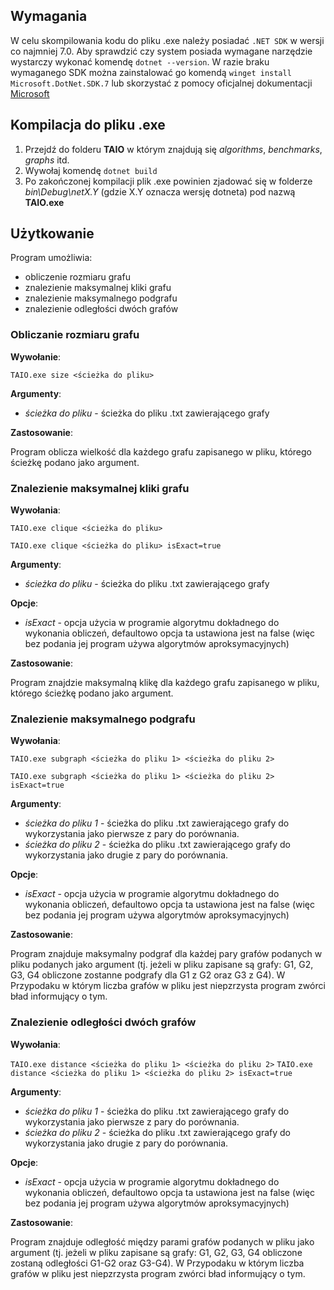 ## Wymagania

W celu skompilowania kodu do pliku .exe należy posiadać `.NET SDK` w wersji co najmniej 7.0.
Aby sprawdzić czy system posiada wymagane narzędzie wystarczy wykonać komendę `dotnet --version`. W razie braku wymaganego SDK można zainstalować go komendą  `winget install Microsoft.DotNet.SDK.7` lub skorzystać z pomocy oficjalnej dokumentacji [Microsoft](https://learn.microsoft.com/pl-pl/dotnet/core/install/windows?tabs=net80)

## Kompilacja do pliku .exe

1. Przejdź do folderu **TAIO** w którym znajdują się *algorithms*, *benchmarks*, *graphs* itd.
2. Wywołaj komendę `dotnet build`
3. Po zakończonej kompilacji plik .exe powinien zjadować się w folderze *bin\Debug\netX.Y* (gdzie X.Y oznacza wersję dotneta) pod nazwą **TAIO.exe**

## Użytkowanie

Program umożliwia:
- obliczenie rozmiaru grafu
- znalezienie maksymalnej kliki grafu
- znalezienie maksymalnego podgrafu
- znalezienie odległości dwóch grafów

### Obliczanie rozmiaru grafu

**Wywołanie**: 

`TAIO.exe size <ścieżka do pliku>`

**Argumenty**:
- *ścieżka do pliku* - ścieżka do pliku .txt zawierającego grafy

**Zastosowanie**:
  
Program oblicza wielkość dla każdego grafu zapisanego w pliku, którego ścieżkę podano jako argument.

### Znalezienie maksymalnej kliki grafu

**Wywołania**:

`TAIO.exe clique <ścieżka do pliku>`

`TAIO.exe clique <ścieżka do pliku> isExact=true`

**Argumenty**:
- *ścieżka do pliku* - ścieżka do pliku .txt zawierającego grafy

**Opcje**:
- *isExact* - opcja użycia w programie algorytmu dokładnego do wykonania obliczeń, defaultowo opcja ta ustawiona jest na false (więc bez podania jej program używa algorytmów aproksymacyjnych)

**Zastosowanie**:

Program znajdzie maksymalną klikę dla każdego grafu zapisanego w pliku, którego ścieżkę podano jako argument.

### Znalezienie maksymalnego podgrafu

**Wywołania**:

`TAIO.exe subgraph <ścieżka do pliku 1> <ścieżka do pliku 2>`

`TAIO.exe subgraph <ścieżka do pliku 1> <ścieżka do pliku 2> isExact=true`

**Argumenty**:
- *ścieżka do pliku 1* - ścieżka do pliku .txt zawierającego grafy do wykorzystania jako pierwsze z pary do porównania.
- *ścieżka do pliku 2* - ścieżka do pliku .txt zawierającego grafy do wykorzystania jako drugie z pary do porównania.

**Opcje**:
- *isExact* - opcja użycia w programie algorytmu dokładnego do wykonania obliczeń, defaultowo opcja ta ustawiona jest na false (więc bez podania jej program używa algorytmów aproksymacyjnych)

**Zastosowanie**:

Program znajduje maksymalny podgraf dla każdej pary grafów podanych w pliku podanych jako argument (tj. jeżeli w pliku zapisane są grafy: G1, G2, G3, G4 obliczone zostanne podgrafy dla G1 z G2 oraz G3 z G4).
W Przypodaku w którym liczba grafów w pliku jest niepzrzysta program zwórci bład informujący o tym.

### Znalezienie odległości dwóch grafów

**Wywołania**:

`TAIO.exe distance <ścieżka do pliku 1> <ścieżka do pliku 2>`
`TAIO.exe distance <ścieżka do pliku 1> <ścieżka do pliku 2> isExact=true`

**Argumenty**:
- *ścieżka do pliku 1* - ścieżka do pliku .txt zawierającego grafy do wykorzystania jako pierwsze z pary do porównania.
- *ścieżka do pliku 2* - ścieżka do pliku .txt zawierającego grafy do wykorzystania jako drugie z pary do porównania.

**Opcje**:
- *isExact* - opcja użycia w programie algorytmu dokładnego do wykonania obliczeń, defaultowo opcja ta ustawiona jest na false (więc bez podania jej program używa algorytmów aproksymacyjnych)

**Zastosowanie**:

Program znajduje odległość między parami grafów podanych w pliku jako argument (tj. jeżeli w pliku zapisane są grafy: G1, G2, G3, G4 obliczone zostaną odległości G1-G2 oraz G3-G4).
W Przypodaku w którym liczba grafów w pliku jest niepzrzysta program zwórci bład informujący o tym.
